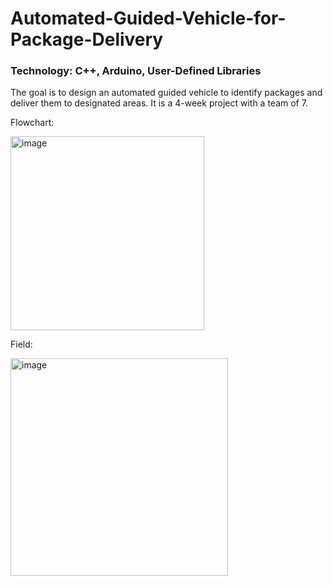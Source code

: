 # Automated-Guided-Vehicle-for-Package-Delivery
### Technology: C++, Arduino, User-Defined Libraries

The goal is to design an automated guided vehicle to identify packages and deliver them to designated areas. It is a 4-week project with a team of 7.

Flowchart:

<img width="310" alt="image" src="https://github.com/IsaacLam609/Automated-Guided-Vehicle-for-Package-Pickup-and-Sorting/assets/153698025/830d9196-4039-4004-a05d-625932e36679">

Field:

<img width="348" alt="image" src="https://github.com/IsaacLam609/Automated-Guided-Vehicle-for-Package-Pickup-and-Sorting/assets/153698025/553e214b-95cd-4805-9df0-ff80c258c8b7">

